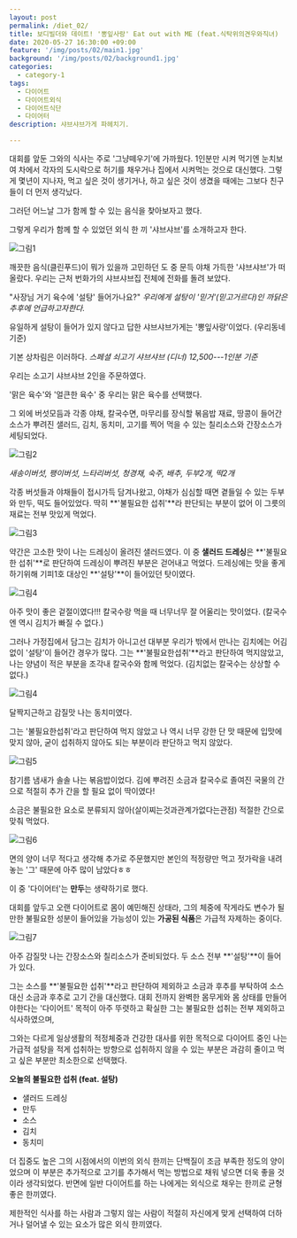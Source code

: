 ```yaml
---
layout: post
permalink: /diet_02/
title: 보디빌더와 데이트! '뽕잎사랑' Eat out with ME (feat.식탁위의견우와직녀)
date: 2020-05-27 16:30:00 +09:00
feature: '/img/posts/02/main1.jpg'
background: '/img/posts/02/background1.jpg'
categories:
  - category-1
tags:
  - 다이어트
  - 다이어트외식
  - 다이어트식단
  - 다이어터
description: 샤브샤브가게 파헤치기.

---
```




대회를 앞둔 그와의 식사는 주로 '그냥떼우기'에 가까웠다.
1인분만 시켜 먹기엔 눈치보여 차에서 각자의 도시락으로 허기를 채우거나 집에서 시켜먹는 것으로 대신했다.
그렇게 몇년이 지나자,
먹고 싶은 것이 생기거나, 하고 싶은 것이 생겼을 때에는 그보다 친구들이 더 먼저 생각났다.

그러던 어느날
그가 함께 할 수 있는 음식을 찾아보자고 했다.

그렇게 우리가 함께 할 수 있었던 외식 한 끼 '샤브샤브'를 소개하고자 한다.



![그림1](/img/posts/02/02.jpg)

깨끗한 음식(클린푸드)이 뭐가 있을까 고민하던 도 중 문득 야채 가득한 '샤브샤브'가 떠올랐다.
우리는 근처 번화가의 샤브샤브집 전체에 전화를 돌려 보았다.

"사장님 거기 육수에 '설탕' 들어가나요?"
*우리에게 설탕이 '믿거'(믿고거르다)인 까닭은 추후에 언급하고자한다.*

유일하게 설탕이 들어가 있지 않다고 답한 샤브샤브가게는 '뽕잎사랑'이었다. (우리동네기준)



기본 상차림은 이러하다.
*스페셜 쇠고기 샤브샤브 (디너) 12,500---1인분 기준*

우리는 소고기 샤브샤브 2인을 주문하였다.

'맑은 육수'와 '얼큰한 육수' 중 우리는 맑은 육수를 선택했다.

그 외에 버섯모듬과 각종 야채, 칼국수면, 마무리를 장식할 볶음밥 재료, 땅콩이 들어간 소스가 뿌려진 샐러드, 김치, 동치미, 고기를 찍어 먹을 수 있는 칠리소스와 간장소스가 세팅되었다.

![그림2](/img/posts/02/11.jpg)

*새송이버섯, 팽이버섯, 느타리버섯, 청경채, 숙주, 배추, 두부2개, 떡2개*

각종 버섯들과 야채들이 접시가득 담겨나왔고, 야채가 심심할 때면 곁들일 수 있는 두부와 만두, 떡도 들어있었다.
딱히 **'불필요한 섭취'**라 판단되는 부분이 없어 이 그릇의 재료는 전부 맛있게 먹었다.



![그림3](/img/posts/02/09.jpg)

약간은 고소한 맛이 나는 드레싱이 올려진 샐러드였다.
이 중 **샐러드 드레싱**은 **'불필요한 섭취'**로 판단하여 드레싱이 뿌려진 부분은 걷어내고 먹었다.
드레싱에는 맛을 좋게 하기위해 기피1호 대상인 **'설탕'**이 들어있던 탓이였다.



![그림4](/img/posts/02/05.jpg)

아주 맛이 좋은 겉절이였다!!!
칼국수랑 먹을 때 너무너무 잘 어울리는 맛이었다. (칼국수엔 역시 김치가 빠질 수 없다.)

그러나 가정집에서 담그는 김치가 아니고선 대부분 우리가 밖에서 만나는 김치에는 어김없이 '설탕'이 들어간 경우가 많다.
그는 **'불필요한섭취'**라고 판단하여 먹지않았고, 나는 양념이 적은 부분을 조각내 칼국수와 함께 먹었다. (김치없는 칼국수는 상상할 수 없다.)



![그림4](/img/posts/02/04.jpg)

달짝지근하고 감질맛 나는 동치미였다.

그는 '불필요한섭취'라고 판단하여 먹지 않았고
나 역시 너무 강한 단 맛 때문에 입맛에 맞지 않아, 굳이 섭취하지 않아도 되는 부분이라 판단하고 먹지 않았다.



![그림5](/img/posts/02/08.jpg)

참기름 냄새가 솔솔 나는 볶음밥이었다.
김에 뿌려진 소금과 칼국수로 졸여진 국물의 간으로 적절히 추가 간을 할 필요 없이 딱이였다!

소금은 불필요한 요소로 분류되지 않아(살이찌는것과관계가없다는관점) 적절한 간으로 맞춰 먹었다.



![그림6](/img/posts/02/07.jpg)

면의 양이 너무 적다고 생각해 추가로 주문했지만 본인의 적정량만 먹고 젓가락을 내려놓는 '그' 때문에 아주 많이 남았다ㅎㅎ

이 중 '다이어터'는 **만두**는 생략하기로 했다.

대회를 앞두고 오랜 다이어트로 몸이 예민해진 상태라, 그의 체중에 작게라도 변수가 될 만한 불필요한 성분이 들어있을 가능성이 있는 **가공된 식품**은 가급적 자제하는 중이다.



![그림7](/img/posts/02/10.jpg)

아주 감질맛 나는 간장소스와 칠리소스가 준비되었다.
두 소스 전부 **'설탕'**이 들어가 있다.

그는 소스를 **'불필요한 섭취'**라고 판단하여 제외하고 소금과 후추를 부탁하여 소스 대신 소금과 후추로 고기 간을 대신했다.
대회 전까지 완벽한 몸무게와 몸 상태를 만들어야한다는 '다이어트' 목적이 아주 뚜렷하고 확실한 그는 불필요한 섭취는 전부 제외하고 식사하였으며,

그와는 다르게
일상생활의 적정체중과 건강한 대사를 위한 목적으로 다이어트 중인
나는 가급적 설탕을 적게 섭취하는 방향으로 섭취하지 않을 수 있는 부분은 과감히 줄이고 먹고 싶은 부분만 최소한으로 선택했다.





**오늘의 불필요한 섭취 (feat. 설탕)**

- 샐러드 드레싱
- 만두
- 소스
- 김치
- 동치미

더 집중도 높은 그의 시점에서의 이번의 외식 한끼는 단백질이 조금 부족한 정도의 양이었으며 이 부분은 추가적으로 고기를 추가해서 먹는 방법으로 채워 넣으면 더욱 좋을 것이라 생각되었다. 반면에 일반 다이어트를 하는 나에게는 외식으로 채우는 한끼로 균형 좋은 한끼였다.

제한적인 식사를 하는 사람과 그렇지 않는 사람이 적절히 자신에게 맞게 선택하여 더하거나 덜어낼 수 있는 요소가 많은 외식 한끼였다.
